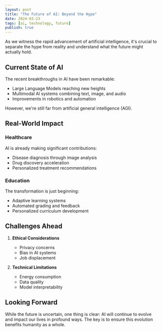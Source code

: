 ```yaml
---
layout: post
title: "The Future of AI: Beyond the Hype"
date: 2024-03-23
tags: [ai, technology, future]
publish: true
---
```


As we witness the rapid advancement of artificial intelligence, it's crucial to separate the hype from reality and understand what the future might actually hold.

## Current State of AI

The recent breakthroughs in AI have been remarkable:
- Large Language Models reaching new heights
- Multimodal AI systems combining text, image, and audio
- Improvements in robotics and automation

However, we're still far from artificial general intelligence (AGI).

## Real-World Impact

### Healthcare
AI is already making significant contributions:
- Disease diagnosis through image analysis
- Drug discovery acceleration
- Personalized treatment recommendations

### Education
The transformation is just beginning:
- Adaptive learning systems
- Automated grading and feedback
- Personalized curriculum development

## Challenges Ahead

1. **Ethical Considerations**
   - Privacy concerns
   - Bias in AI systems
   - Job displacement

2. **Technical Limitations**
   - Energy consumption
   - Data quality
   - Model interpretability

## Looking Forward

While the future is uncertain, one thing is clear: AI will continue to evolve and impact our lives in profound ways. The key is to ensure this evolution benefits humanity as a whole. 
